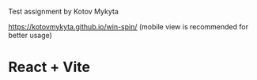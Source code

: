 Test assignment
by Kotov Mykyta

https://kotovmykyta.github.io/win-spin/
(mobile view is recommended for better usage)

# React + Vite